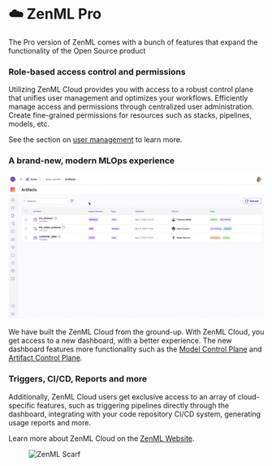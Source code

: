 # ☁️ ZenML Pro

The Pro version of ZenML comes with a bunch of features that expand the
functionality of the Open Source product

### Role-based access control and permissions

Utilizing ZenML Cloud provides you with access to a robust control plane that
unifies user management and optimizes your workflows. Efficiently manage access
and permissions through centralized user administration. Create fine-grained
permissions for resources such as stacks, pipelines, models, etc.

See the section on [user management](./user-management.md) to learn more.

### A brand-new, modern MLOps experience

![Walkthrough of ZenML Model Control Plane](../../.gitbook/assets/mcp_walkthrough.gif)

We have built the ZenML Cloud from the ground-up. With ZenML Cloud, you get
access to a new dashboard, with a better experience. The new dashboard features
more functionality such as
the [Model Control Plane](../../user-guide/starter-guide/track-ml-models.md)
and [Artifact Control Plane](../../user-guide/starter-guide/manage-artifacts.md).

### Triggers, CI/CD, Reports and more

Additionally, ZenML Cloud users get exclusive access to an array of
cloud-specific features, such as triggering pipelines directly through the
dashboard, integrating with your code repository CI/CD system, generating usage
reports and more.

Learn more about ZenML Cloud on the [ZenML Website](https://zenml.io/cloud).
<!-- For scarf -->
<figure><img alt="ZenML Scarf" referrerpolicy="no-referrer-when-downgrade" src="https://static.scarf.sh/a.png?x-pxid=f0b4f458-0a54-4fcd-aa95-d5ee424815bc" /></figure>


